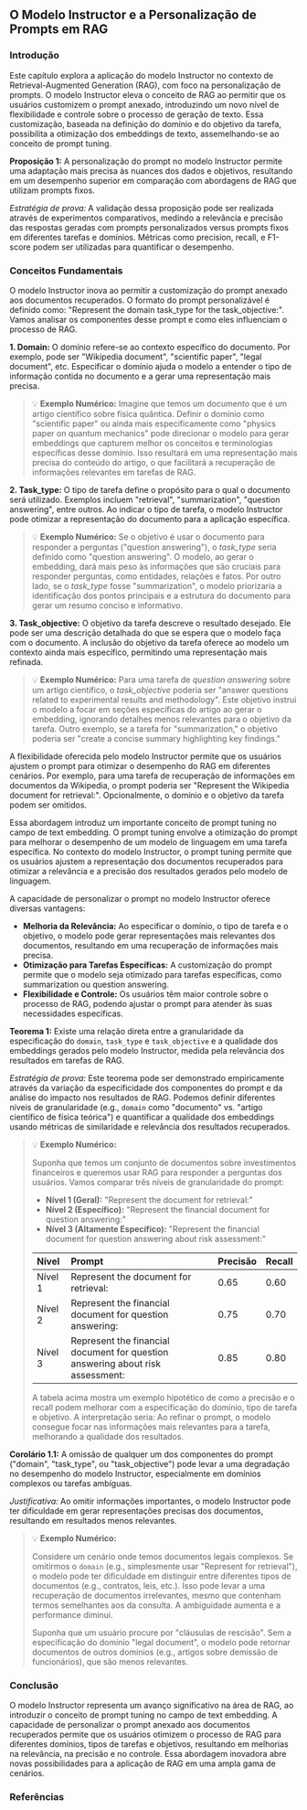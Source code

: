 ## O Modelo Instructor e a Personalização de Prompts em RAG

### Introdução
Este capítulo explora a aplicação do modelo Instructor no contexto de Retrieval-Augmented Generation (RAG), com foco na personalização de prompts. O modelo Instructor eleva o conceito de RAG ao permitir que os usuários customizem o prompt anexado, introduzindo um novo nível de flexibilidade e controle sobre o processo de geração de texto. Essa customização, baseada na definição do domínio e do objetivo da tarefa, possibilita a otimização dos embeddings de texto, assemelhando-se ao conceito de prompt tuning.

**Proposição 1:** A personalização do prompt no modelo Instructor permite uma adaptação mais precisa às nuances dos dados e objetivos, resultando em um desempenho superior em comparação com abordagens de RAG que utilizam prompts fixos.

*Estratégia de prova:* A validação dessa proposição pode ser realizada através de experimentos comparativos, medindo a relevância e precisão das respostas geradas com prompts personalizados versus prompts fixos em diferentes tarefas e domínios. Métricas como precision, recall, e F1-score podem ser utilizadas para quantificar o desempenho.

### Conceitos Fundamentais

O modelo Instructor inova ao permitir a customização do prompt anexado aos documentos recuperados. O formato do prompt personalizável é definido como: "Represent the domain task_type for the task_objective:". Vamos analisar os componentes desse prompt e como eles influenciam o processo de RAG.

**1. Domain:** O domínio refere-se ao contexto específico do documento. Por exemplo, pode ser "Wikipedia document", "scientific paper", "legal document", etc. Especificar o domínio ajuda o modelo a entender o tipo de informação contida no documento e a gerar uma representação mais precisa.

> 💡 **Exemplo Numérico:** Imagine que temos um documento que é um artigo científico sobre física quântica. Definir o domínio como "scientific paper" ou ainda mais especificamente como "physics paper on quantum mechanics" pode direcionar o modelo para gerar embeddings que capturem melhor os conceitos e terminologias específicas desse domínio. Isso resultará em uma representação mais precisa do conteúdo do artigo, o que facilitará a recuperação de informações relevantes em tarefas de RAG.

**2. Task_type:** O tipo de tarefa define o propósito para o qual o documento será utilizado. Exemplos incluem "retrieval", "summarization", "question answering", entre outros. Ao indicar o tipo de tarefa, o modelo Instructor pode otimizar a representação do documento para a aplicação específica.

> 💡 **Exemplo Numérico:** Se o objetivo é usar o documento para responder a perguntas ("question answering"), o *task_type* seria definido como "question answering". O modelo, ao gerar o embedding, dará mais peso às informações que são cruciais para responder perguntas, como entidades, relações e fatos. Por outro lado, se o *task_type* fosse "summarization", o modelo priorizaria a identificação dos pontos principais e a estrutura do documento para gerar um resumo conciso e informativo.

**3. Task_objective:** O objetivo da tarefa descreve o resultado desejado. Ele pode ser uma descrição detalhada do que se espera que o modelo faça com o documento. A inclusão do objetivo da tarefa oferece ao modelo um contexto ainda mais específico, permitindo uma representação mais refinada.

> 💡 **Exemplo Numérico:** Para uma tarefa de *question answering* sobre um artigo científico, o *task_objective* poderia ser "answer questions related to experimental results and methodology". Este objetivo instrui o modelo a focar em seções específicas do artigo ao gerar o embedding, ignorando detalhes menos relevantes para o objetivo da tarefa.  Outro exemplo, se a tarefa for "summarization," o objetivo poderia ser "create a concise summary highlighting key findings."

A flexibilidade oferecida pelo modelo Instructor permite que os usuários ajustem o prompt para otimizar o desempenho do RAG em diferentes cenários. Por exemplo, para uma tarefa de recuperação de informações em documentos da Wikipedia, o prompt poderia ser "Represent the Wikipedia document for retrieval:". Opcionalmente, o domínio e o objetivo da tarefa podem ser omitidos.

Essa abordagem introduz um importante conceito de prompt tuning no campo de text embedding. O prompt tuning envolve a otimização do prompt para melhorar o desempenho de um modelo de linguagem em uma tarefa específica. No contexto do modelo Instructor, o prompt tuning permite que os usuários ajustem a representação dos documentos recuperados para otimizar a relevância e a precisão dos resultados gerados pelo modelo de linguagem.

A capacidade de personalizar o prompt no modelo Instructor oferece diversas vantagens:

*   **Melhoria da Relevância:** Ao especificar o domínio, o tipo de tarefa e o objetivo, o modelo pode gerar representações mais relevantes dos documentos, resultando em uma recuperação de informações mais precisa.
*   **Otimização para Tarefas Específicas:** A customização do prompt permite que o modelo seja otimizado para tarefas específicas, como summarization ou question answering.
*   **Flexibilidade e Controle:** Os usuários têm maior controle sobre o processo de RAG, podendo ajustar o prompt para atender às suas necessidades específicas.

**Teorema 1:** Existe uma relação direta entre a granularidade da especificação do `domain`, `task_type` e `task_objective` e a qualidade dos embeddings gerados pelo modelo Instructor, medida pela relevância dos resultados em tarefas de RAG.

*Estratégia de prova:* Este teorema pode ser demonstrado empiricamente através da variação da especificidade dos componentes do prompt e da análise do impacto nos resultados de RAG. Podemos definir diferentes níveis de granularidade (e.g., `domain` como "documento" vs. "artigo científico de física teórica") e quantificar a qualidade dos embeddings usando métricas de similaridade e relevância dos resultados recuperados.

> 💡 **Exemplo Numérico:**
>
> Suponha que temos um conjunto de documentos sobre investimentos financeiros e queremos usar RAG para responder a perguntas dos usuários. Vamos comparar três níveis de granularidade do prompt:
>
> *   **Nível 1 (Geral):** "Represent the document for retrieval:"
> *   **Nível 2 (Específico):** "Represent the financial document for question answering:"
> *   **Nível 3 (Altamente Específico):** "Represent the financial document for question answering about risk assessment:"
>
> | Nível   | Prompt                                                                     | Precisão | Recall |
> | :------ | :------------------------------------------------------------------------- | :------- | :----- |
> | Nível 1 | Represent the document for retrieval:                                       | 0.65     | 0.60   |
> | Nível 2 | Represent the financial document for question answering:                    | 0.75     | 0.70   |
> | Nível 3 | Represent the financial document for question answering about risk assessment: | 0.85     | 0.80   |
>
> A tabela acima mostra um exemplo hipotético de como a precisão e o recall podem melhorar com a especificação do domínio, tipo de tarefa e objetivo.  A interpretação seria: Ao refinar o prompt, o modelo consegue focar nas informações mais relevantes para a tarefa, melhorando a qualidade dos resultados.

**Corolário 1.1:** A omissão de qualquer um dos componentes do prompt ("domain", "task_type", ou "task_objective") pode levar a uma degradação no desempenho do modelo Instructor, especialmente em domínios complexos ou tarefas ambíguas.

*Justificativa:* Ao omitir informações importantes, o modelo Instructor pode ter dificuldade em gerar representações precisas dos documentos, resultando em resultados menos relevantes.

> 💡 **Exemplo Numérico:**
>
> Considere um cenário onde temos documentos legais complexos. Se omitirmos o `domain` (e.g., simplesmente usar "Represent for retrieval"), o modelo pode ter dificuldade em distinguir entre diferentes tipos de documentos (e.g., contratos, leis, etc.). Isso pode levar a uma recuperação de documentos irrelevantes, mesmo que contenham termos semelhantes aos da consulta.  A ambiguidade aumenta e a performance diminui.
>
> Suponha que um usuário procure por "cláusulas de rescisão".  Sem a especificação do domínio "legal document", o modelo pode retornar documentos de outros domínios (e.g., artigos sobre demissão de funcionários), que são menos relevantes.

### Conclusão

O modelo Instructor representa um avanço significativo na área de RAG, ao introduzir o conceito de prompt tuning no campo de text embedding. A capacidade de personalizar o prompt anexado aos documentos recuperados permite que os usuários otimizem o processo de RAG para diferentes domínios, tipos de tarefas e objetivos, resultando em melhorias na relevância, na precisão e no controle. Essa abordagem inovadora abre novas possibilidades para a aplicação de RAG em uma ampla gama de cenários.

### Referências
[^1]: "Represent the domain task_type for the task_objective:"
<!-- END -->